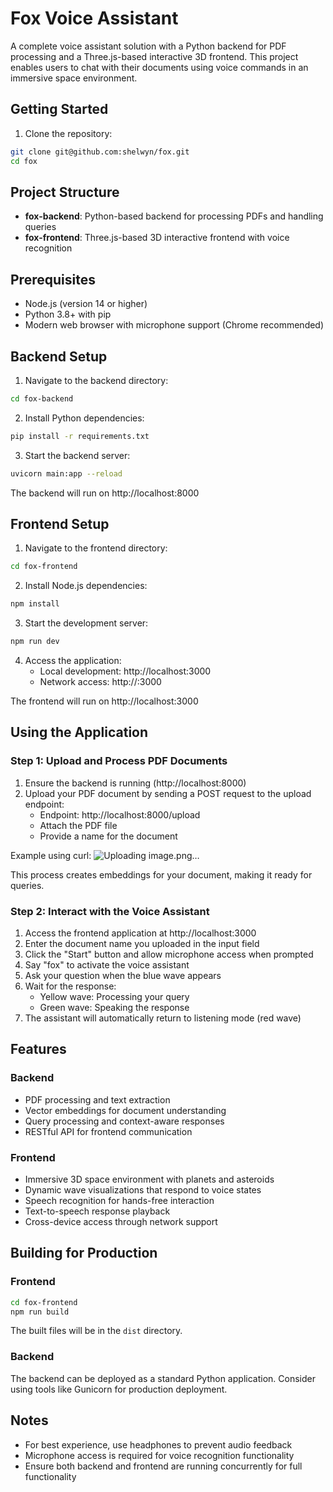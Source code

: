 # Fox Voice Assistant

A complete voice assistant solution with a Python backend for PDF processing and a Three.js-based interactive 3D frontend. This project enables users to chat with their documents using voice commands in an immersive space environment.

## Getting Started

1. Clone the repository:
```bash
git clone git@github.com:shelwyn/fox.git
cd fox
```

## Project Structure

- **fox-backend**: Python-based backend for processing PDFs and handling queries
- **fox-frontend**: Three.js-based 3D interactive frontend with voice recognition

## Prerequisites

- Node.js (version 14 or higher)
- Python 3.8+ with pip
- Modern web browser with microphone support (Chrome recommended)

## Backend Setup

1. Navigate to the backend directory:
```bash
cd fox-backend
```

2. Install Python dependencies:
```bash
pip install -r requirements.txt
```

3. Start the backend server:
```bash
uvicorn main:app --reload
```

The backend will run on http://localhost:8000

## Frontend Setup

1. Navigate to the frontend directory:
```bash
cd fox-frontend
```

2. Install Node.js dependencies:
```bash
npm install
```

3. Start the development server:
```bash
npm run dev
```

4. Access the application:
   - Local development: http://localhost:3000
   - Network access: http://<your-ip-address>:3000

The frontend will run on http://localhost:3000

## Using the Application

### Step 1: Upload and Process PDF Documents

1. Ensure the backend is running (http://localhost:8000)
2. Upload your PDF document by sending a POST request to the upload endpoint:
   - Endpoint: http://localhost:8000/upload
   - Attach the PDF file
   - Provide a name for the document

Example using curl:
![Uploading image.png…]()


This process creates embeddings for your document, making it ready for queries.

### Step 2: Interact with the Voice Assistant

1. Access the frontend application at http://localhost:3000
2. Enter the document name you uploaded in the input field
3. Click the "Start" button and allow microphone access when prompted
4. Say "fox" to activate the voice assistant
5. Ask your question when the blue wave appears
6. Wait for the response:
   - Yellow wave: Processing your query
   - Green wave: Speaking the response
7. The assistant will automatically return to listening mode (red wave)

## Features

### Backend
- PDF processing and text extraction
- Vector embeddings for document understanding
- Query processing and context-aware responses
- RESTful API for frontend communication

### Frontend
- Immersive 3D space environment with planets and asteroids
- Dynamic wave visualizations that respond to voice states
- Speech recognition for hands-free interaction
- Text-to-speech response playback
- Cross-device access through network support

## Building for Production

### Frontend
```bash
cd fox-frontend
npm run build
```
The built files will be in the `dist` directory.

### Backend
The backend can be deployed as a standard Python application. Consider using tools like Gunicorn for production deployment.

## Notes
- For best experience, use headphones to prevent audio feedback
- Microphone access is required for voice recognition functionality
- Ensure both backend and frontend are running concurrently for full functionality
